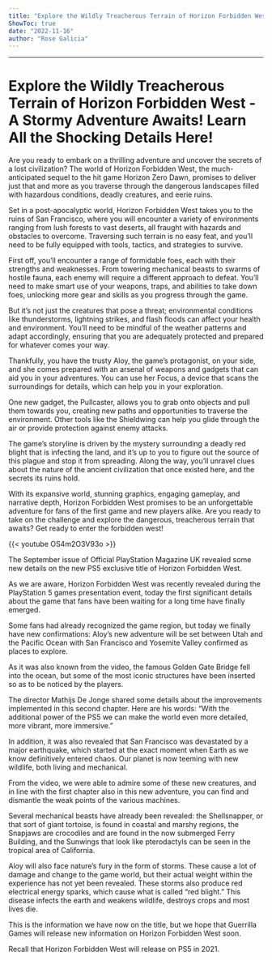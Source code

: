 ```yaml
---
title: "Explore the Wildly Treacherous Terrain of Horizon Forbidden West - A Stormy Adventure Awaits! Learn All the Shocking Details Here!"
ShowToc: true 
date: "2022-11-16"
author: "Rose Galicia"
---
```

*****
# Explore the Wildly Treacherous Terrain of Horizon Forbidden West - A Stormy Adventure Awaits! Learn All the Shocking Details Here!

Are you ready to embark on a thrilling adventure and uncover the secrets of a lost civilization? The world of Horizon Forbidden West, the much-anticipated sequel to the hit game Horizon Zero Dawn, promises to deliver just that and more as you traverse through the dangerous landscapes filled with hazardous conditions, deadly creatures, and eerie ruins.

Set in a post-apocalyptic world, Horizon Forbidden West takes you to the ruins of San Francisco, where you will encounter a variety of environments ranging from lush forests to vast deserts, all fraught with hazards and obstacles to overcome. Traversing such terrain is no easy feat, and you’ll need to be fully equipped with tools, tactics, and strategies to survive.

First off, you’ll encounter a range of formidable foes, each with their strengths and weaknesses. From towering mechanical beasts to swarms of hostile fauna, each enemy will require a different approach to defeat. You’ll need to make smart use of your weapons, traps, and abilities to take down foes, unlocking more gear and skills as you progress through the game.

But it’s not just the creatures that pose a threat; environmental conditions like thunderstorms, lightning strikes, and flash floods can affect your health and environment. You’ll need to be mindful of the weather patterns and adapt accordingly, ensuring that you are adequately protected and prepared for whatever comes your way.

Thankfully, you have the trusty Aloy, the game’s protagonist, on your side, and she comes prepared with an arsenal of weapons and gadgets that can aid you in your adventures. You can use her Focus, a device that scans the surroundings for details, which can help you in your exploration.

One new gadget, the Pullcaster, allows you to grab onto objects and pull them towards you, creating new paths and opportunities to traverse the environment. Other tools like the Shieldwing can help you glide through the air or provide protection against enemy attacks.

The game’s storyline is driven by the mystery surrounding a deadly red blight that is infecting the land, and it’s up to you to figure out the source of this plague and stop it from spreading. Along the way, you’ll unravel clues about the nature of the ancient civilization that once existed here, and the secrets its ruins hold.

With its expansive world, stunning graphics, engaging gameplay, and narrative depth, Horizon Forbidden West promises to be an unforgettable adventure for fans of the first game and new players alike. Are you ready to take on the challenge and explore the dangerous, treacherous terrain that awaits? Get ready to enter the forbidden west!

{{< youtube OS4m2O3V93o >}} 



The September issue of Official PlayStation Magazine UK revealed some new details on the new PS5 exclusive title of Horizon Forbidden West.
 
As we are aware, Horizon Forbidden West was recently revealed during the PlayStation 5 games presentation event, today the first significant details about the game that fans have been waiting for a long time have finally emerged.
 
Some fans had already recognized the game region, but today we finally have new confirmations: Aloy’s new adventure will be set between Utah and the Pacific Ocean with San Francisco and Yosemite Valley confirmed as places to explore.
 
As it was also known from the video, the famous Golden Gate Bridge fell into the ocean, but some of the most iconic structures have been inserted so as to be noticed by the players.
 
The director Mathijs De Jonge shared some details about the improvements implemented in this second chapter. Here are his words: “With the additional power of the PS5 we can make the world even more detailed, more vibrant, more immersive.”
 
In addition, it was also revealed that San Francisco was devastated by a major earthquake, which started at the exact moment when Earth as we know definitively entered chaos. Our planet is now teeming with new wildlife, both living and mechanical.
 
From the video, we were able to admire some of these new creatures, and in line with the first chapter also in this new adventure, you can find and dismantle the weak points of the various machines.
 
Several mechanical beasts have already been revealed: the Shellsnapper, or that sort of giant tortoise, is found in coastal and marshy regions, the Snapjaws are crocodiles and are found in the now submerged Ferry Building, and the Sunwings that look like pterodactyls can be seen in the tropical area of ​​California.
 
Aloy will also face nature’s fury in the form of storms. These cause a lot of damage and change to the game world, but their actual weight within the experience has not yet been revealed. These storms also produce red electrical energy sparks, which cause what is called “red blight.” This disease infects the earth and weakens wildlife, destroys crops and most lives die.
 
This is the information we have now on the title, but we hope that Guerrilla Games will release new information on Horizon Forbidden West soon.
 
Recall that Horizon Forbidden West will release on PS5 in 2021.
 





